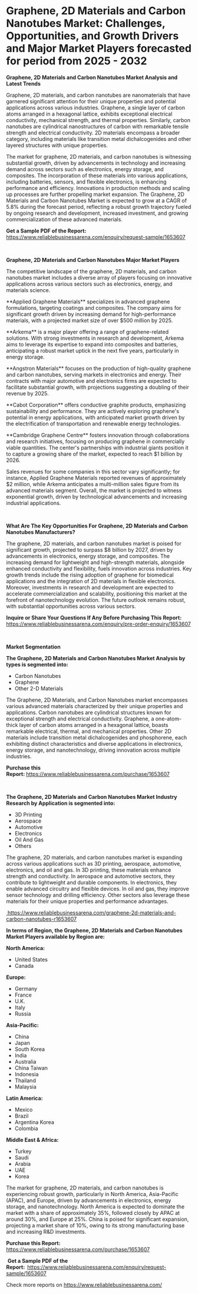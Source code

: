 <p><h1>Graphene, 2D Materials and Carbon Nanotubes Market: Challenges, Opportunities, and Growth Drivers and Major Market Players forecasted for period from 2025 - 2032</h1></p><p><strong>Graphene, 2D Materials and Carbon Nanotubes Market Analysis and Latest Trends</strong></p>
<p><p>Graphene, 2D materials, and carbon nanotubes are nanomaterials that have garnered significant attention for their unique properties and potential applications across various industries. Graphene, a single layer of carbon atoms arranged in a hexagonal lattice, exhibits exceptional electrical conductivity, mechanical strength, and thermal properties. Similarly, carbon nanotubes are cylindrical nanostructures of carbon with remarkable tensile strength and electrical conductivity. 2D materials encompass a broader category, including materials like transition metal dichalcogenides and other layered structures with unique properties.</p><p>The market for graphene, 2D materials, and carbon nanotubes is witnessing substantial growth, driven by advancements in technology and increasing demand across sectors such as electronics, energy storage, and composites. The incorporation of these materials into various applications, including batteries, sensors, and flexible electronics, is enhancing performance and efficiency. Innovations in production methods and scaling up processes are further propelling market expansion. The Graphene, 2D Materials and Carbon Nanotubes Market is expected to grow at a CAGR of 5.8% during the forecast period, reflecting a robust growth trajectory fueled by ongoing research and development, increased investment, and growing commercialization of these advanced materials.</p></p>
<p><strong>Get a Sample PDF of the Report:&nbsp;</strong> <a href="https://www.reliablebusinessarena.com/enquiry/request-sample/1653607?utm_campaign=2517&utm_medium=2&utm_source=Github&utm_content=ia&utm_term=23032025&utm_id=graphene-2d-materials-and-carbon-nanotubes">https://www.reliablebusinessarena.com/enquiry/request-sample/1653607</a></p>
<p>&nbsp;</p>
<p><strong>Graphene, 2D Materials and Carbon Nanotubes Major Market Players</strong></p>
<p><p>The competitive landscape of the graphene, 2D materials, and carbon nanotubes market includes a diverse array of players focusing on innovative applications across various sectors such as electronics, energy, and materials science.</p><p>**Applied Graphene Materials** specializes in advanced graphene formulations, targeting coatings and composites. The company aims for significant growth driven by increasing demand for high-performance materials, with a projected market size of over $500 million by 2025.</p><p>**Arkema** is a major player offering a range of graphene-related solutions. With strong investments in research and development, Arkema aims to leverage its expertise to expand into composites and batteries, anticipating a robust market uptick in the next five years, particularly in energy storage.</p><p>**Angstron Materials** focuses on the production of high-quality graphene and carbon nanotubes, serving markets in electronics and energy. Their contracts with major automotive and electronics firms are expected to facilitate substantial growth, with projections suggesting a doubling of their revenue by 2025.</p><p>**Cabot Corporation** offers conductive graphite products, emphasizing sustainability and performance. They are actively exploring graphene's potential in energy applications, with anticipated market growth driven by the electrification of transportation and renewable energy technologies.</p><p>**Cambridge Graphene Centre** fosters innovation through collaborations and research initiatives, focusing on producing graphene in commercially viable quantities. The center's partnerships with industrial giants position it to capture a growing share of the market, expected to reach $1 billion by 2026.</p><p>Sales revenues for some companies in this sector vary significantly; for instance, Applied Graphene Materials reported revenues of approximately $2 million, while Arkema anticipates a multi-million sales figure from its advanced materials segment. Overall, the market is projected to witness exponential growth, driven by technological advancements and increasing industrial applications.</p></p>
<p>&nbsp;</p>
<p><strong>What Are The Key Opportunities For Graphene, 2D Materials and Carbon Nanotubes Manufacturers?</strong></p>
<p><p>The graphene, 2D materials, and carbon nanotubes market is poised for significant growth, projected to surpass $8 billion by 2027, driven by advancements in electronics, energy storage, and composites. The increasing demand for lightweight and high-strength materials, alongside enhanced conductivity and flexibility, fuels innovation across industries. Key growth trends include the rising adoption of graphene for biomedical applications and the integration of 2D materials in flexible electronics. Moreover, investments in research and development are expected to accelerate commercialization and scalability, positioning this market at the forefront of nanotechnology evolution. The future outlook remains robust, with substantial opportunities across various sectors.</p></p>
<p><strong>Inquire or Share Your Questions If Any Before Purchasing This Report:</strong> <a href="https://www.reliablebusinessarena.com/enquiry/pre-order-enquiry/1653607?utm_campaign=2517&utm_medium=2&utm_source=Github&utm_content=ia&utm_term=23032025&utm_id=graphene-2d-materials-and-carbon-nanotubes">https://www.reliablebusinessarena.com/enquiry/pre-order-enquiry/1653607</a></p>
<p>&nbsp;</p>
<p><strong>Market Segmentation</strong></p>
<p><strong>The Graphene, 2D Materials and Carbon Nanotubes Market Analysis by types is segmented into:</strong></p>
<p><ul><li>Carbon Nanotubes</li><li>Graphene</li><li>Other 2-D Materials</li></ul></p>
<p><p>The Graphene, 2D Materials, and Carbon Nanotubes market encompasses various advanced materials characterized by their unique properties and applications. Carbon nanotubes are cylindrical structures known for exceptional strength and electrical conductivity. Graphene, a one-atom-thick layer of carbon atoms arranged in a hexagonal lattice, boasts remarkable electrical, thermal, and mechanical properties. Other 2D materials include transition metal dichalcogenides and phosphorene, each exhibiting distinct characteristics and diverse applications in electronics, energy storage, and nanotechnology, driving innovation across multiple industries.</p></p>
<p><strong>Purchase this Report:&nbsp;</strong><a href="https://www.reliablebusinessarena.com/purchase/1653607?utm_campaign=2517&utm_medium=2&utm_source=Github&utm_content=ia&utm_term=23032025&utm_id=graphene-2d-materials-and-carbon-nanotubes">https://www.reliablebusinessarena.com/purchase/1653607</a></p>
<p>&nbsp;</p>
<p><strong>The Graphene, 2D Materials and Carbon Nanotubes Market Industry Research by Application is segmented into:</strong></p>
<p><ul><li>3D Printing</li><li>Aerospace</li><li>Automotive</li><li>Electronics</li><li>Oil And Gas</li><li>Others</li></ul></p>
<p><p>The graphene, 2D materials, and carbon nanotubes market is expanding across various applications such as 3D printing, aerospace, automotive, electronics, and oil and gas. In 3D printing, these materials enhance strength and conductivity. In aerospace and automotive sectors, they contribute to lightweight and durable components. In electronics, they enable advanced circuitry and flexible devices. In oil and gas, they improve sensor technology and drilling efficiency. Other sectors also leverage these materials for their unique properties and performance advantages.</p></p>
<p><a href="https://www.reliablebusinessarena.com/graphene-2d-materials-and-carbon-nanotubes-r1653607?utm_campaign=2517&utm_medium=2&utm_source=Github&utm_content=ia&utm_term=23032025&utm_id=graphene-2d-materials-and-carbon-nanotubes">&nbsp;https://www.reliablebusinessarena.com/graphene-2d-materials-and-carbon-nanotubes-r1653607</a></p>
<p><strong>In terms of Region, the Graphene, 2D Materials and Carbon Nanotubes Market Players available by Region are:</strong></p>
<p>
    <p> <strong> North America: </strong>
        <ul>
            <li>United States</li>
            <li>Canada</li>
        </ul>
        </p> 
    <p> <strong> Europe: </strong>
        <ul>
            <li>Germany</li>
            <li>France</li>
            <li>U.K.</li>
            <li>Italy</li>
            <li>Russia</li>
        </ul>
        </p> 
    <p> <strong> Asia-Pacific: </strong>
        <ul>
            <li>China</li>
            <li>Japan</li>
            <li>South Korea</li>
            <li>India</li>
            <li>Australia</li>
            <li>China Taiwan</li>
            <li>Indonesia</li>
            <li>Thailand</li>
            <li>Malaysia</li>
        </ul>
        </p> 
    <p> <strong> Latin America: </strong>
        <ul>
            <li>Mexico</li>
            <li>Brazil</li>
            <li>Argentina Korea</li>
            <li>Colombia</li>
        </ul>
        </p> 
    <p> <strong> Middle East & Africa: </strong>
        <ul>
            <li>Turkey</li>
            <li>Saudi</li>
            <li>Arabia</li>
            <li>UAE</li>
            <li>Korea</li>
        </ul>
    </p>
    </p>
<p><p>The market for graphene, 2D materials, and carbon nanotubes is experiencing robust growth, particularly in North America, Asia-Pacific (APAC), and Europe, driven by advancements in electronics, energy storage, and nanotechnology. North America is expected to dominate the market with a share of approximately 35%, followed closely by APAC at around 30%, and Europe at 25%. China is poised for significant expansion, projecting a market share of 10%, owing to its strong manufacturing base and increasing R&D investments.</p></p>
<p><strong>Purchase this Report: </strong><a href="https://www.reliablebusinessarena.com/purchase/1653607?utm_campaign=2517&utm_medium=2&utm_source=Github&utm_content=ia&utm_term=23032025&utm_id=graphene-2d-materials-and-carbon-nanotubes">https://www.reliablebusinessarena.com/purchase/1653607</a></p>
<p>&nbsp;<strong>Get a Sample PDF of the Report:&nbsp;&nbsp;</strong><a href="https://www.reliablebusinessarena.com/enquiry/request-sample/1653607?utm_campaign=2517&utm_medium=2&utm_source=Github&utm_content=ia&utm_term=23032025&utm_id=graphene-2d-materials-and-carbon-nanotubes">https://www.reliablebusinessarena.com/enquiry/request-sample/1653607</a></p>
<p><strong></strong></p>
<p>Check more reports on <a href="https://www.reliablebusinessarena.com/?utm_campaign=2517&utm_medium=2&utm_source=Github&utm_content=ia&utm_term=23032025&utm_id=graphene-2d-materials-and-carbon-nanotubes">https://www.reliablebusinessarena.com/</a></p>